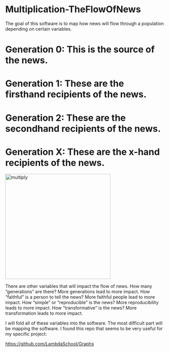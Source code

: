 # Multiplication-TheFlowOfNews
The goal of this software is to map how news will flow through a population depending on certain variables.


# Generation 0: This is the source of the news.

# Generation 1: These are the firsthand recipients of the news.

# Generation 2: These are the secondhand recipients of the news.

# Generation X: These are the x-hand recipients of the news.

<img width="330" alt="multiply" src="https://user-images.githubusercontent.com/51352115/61081437-3996a600-a3f5-11e9-9195-a5ff9ff67c47.png">


There are other variables that will impact the flow of news. 
How many “generations” are there? More generations lead to more impact. 
How “faithful” is a person to tell the news? More faithful people lead to more impact.
How “simple” or “reproducible” is the news? More reproducibility leads to more impact.
How “transformative” is the news? More transformation leads to more impact. 

I will fold all of these variables into the software. The most difficult part will be mapping the software. I found this repo that seems to be very useful for my specific project: 

https://github.com/LambdaSchool/Graphs
